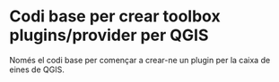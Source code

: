 # Codi base per crear toolbox plugins/provider per QGIS
Només el codi base per començar a crear-ne un plugin per la caixa de eines de QGIS.
